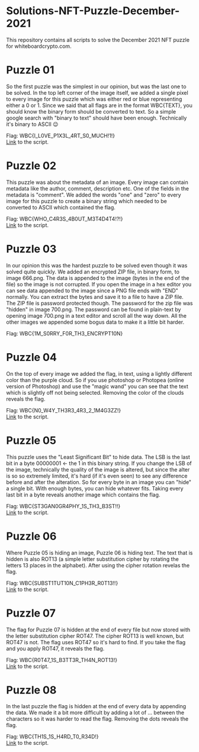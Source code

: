 # Solutions-NFT-Puzzle-December-2021
This repository contains all scripts to solve the December 2021 NFT puzzle for whiteboardcrypto.com.

# Puzzle 01

So the first puzzle was the simplest in our opinion, but was the last one to be solved. In the top left corner of the image itself, we added a single pixel to every image for this puzzle which was either red or blue representing either a 0 or 1. Since we said that all flags are in the format WBC{TEXT}, you should know the binary form should be converted to text. So a simple google search with "binary to text" should have been enough. Technically it's binary to ASCII :wink:

Flag: WBC{I_L0VE_P1X3L_4RT_S0_MUCH!1!}<br>
[Link](https://github.com/WhiteboardCryptoTeam/Solutions-NFT-Puzzle-December-2021/blob/main/WBC%20-%20Solution%20NFT%20Puzzle01%20December%202021.py) to the script. 

# Puzzle 02

This puzzle was about the metadata of an image. Every image can contain metadata like the author, comment, description etc. One of the fields in the metadata is "comment". We added the words "one" and "zero" to every image for this puzzle to create a binary string which needed to be converted to ASCII which contained the flag.

Flag: WBC{WHO_C4R3S_4B0UT_M3T4D4T4!?!}<br>
[Link](https://github.com/WhiteboardCryptoTeam/Solutions-NFT-Puzzle-December-2021/blob/main/WBC%20-%20Solution%20NFT%20Puzzle02%20December%202021.py) to the script.

# Puzzle 03

In our opinion this was the hardest puzzle to be solved even though it was solved quite quickly. We added an encrypted ZIP file, in binary form, to image 666.png. The data is appended to the image (bytes in the end of the file) so the image is not corrupted. If you open the image in a hex editor you can see data appended to the image since a PNG file ends with "END" normally. You can extract the bytes and save it to a file to have a ZIP file. The ZIP file is password protected though. The password for the zip file was "hidden" in image 700.png. The password can be found in plain-text by opening image 700.png in a text editor and scroll all the way down. All the other images we appended some bogus data to make it a little bit harder.

Flag: WBC{1M_S0RRY_F0R_TH3_ENCRYPT10N}

# Puzzle 04

On the top of every image we added the flag, in text, using a lightly different color than the purple cloud. So if you use photoshop or Photopea (online version of Photoshop) and use the "magic wand" you can see that the text which is slightly off not being selected. Removing the color of the clouds reveals the flag.

Flag: WBC{N0_W4Y_TH3R3_4R3_2_1M4G3ZZ!}<br>
[Link](https://github.com/WhiteboardCryptoTeam/Solutions-NFT-Puzzle-December-2021/blob/main/WBC%20-%20Solution%20NFT%20Puzzle04%20December%202021.py) to the script.

# Puzzle 05

This puzzle uses the "Least Significant Bit" to hide data. The LSB is the last bit in a byte 00000001 <- the 1 in this binary string. If you change the LSB of the image, technically the quality of the image is altered, but since the alter is so so extremely limited, it's hard (if it's even seen) to see any difference before and after the alteration. So for every byte in an image you can "hide" a single bit. With enough bytes, you can hide whatever fits. Taking every last bit in a byte reveals another image which contains the flag.

Flag: WBC{ST3GAN0GR4PHY_1S_TH3_B3ST!!}<br>
[Link](https://github.com/WhiteboardCryptoTeam/Solutions-NFT-Puzzle-December-2021/blob/main/WBC%20-%20Solution%20NFT%20Puzzle05%20December%202021.py) to the script.

# Puzzle 06

Where Puzzle 05 is hiding an image, Puzzle 06 is hiding text. The text that is hidden is also ROT13 (a simple letter substitution cipher by rotating the letters 13 places in the alphabet). After using the cipher rotation revelas the flag.

Flag: WBC{SUBST1TUT10N_C1PH3R_R0T13!!}<br>
[Link](https://github.com/WhiteboardCryptoTeam/Solutions-NFT-Puzzle-December-2021/blob/main/WBC%20-%20Solution%20NFT%20Puzzle06%20December%202021.py) to the script.

# Puzzle 07

The flag for Puzzle 07 is hidden at the end of every file but now stored with the letter substitution cipher ROT47. The cipher ROT13 is well known, but ROT47 is not. The flag uses ROT47 so it's hard to find. If you take the flag and you apply ROT47, it reveals the flag.

Flag: WBC{R0T47_1S_B3TT3R_TH4N_ROT13!}<br>
[Link](https://github.com/WhiteboardCryptoTeam/Solutions-NFT-Puzzle-December-2021/blob/main/WBC%20-%20Solution%20NFT%20Puzzle07%20December%202021.py) to the script.

# Puzzle 08

In the last puzzle the flag is hidden at the end of every data by appending the data. We made it a bit more difficult by adding a lot of ... between the characters so it was harder to read the flag. Removing the dots reveals the flag.

Flag: WBC{TH1S_1S_H4RD_T0_R34D!}<br>
[Link](https://github.com/WhiteboardCryptoTeam/Solutions-NFT-Puzzle-December-2021/blob/main/WBC%20-%20Solution%20NFT%20Puzzle08%20December%202021.py) to the script.
